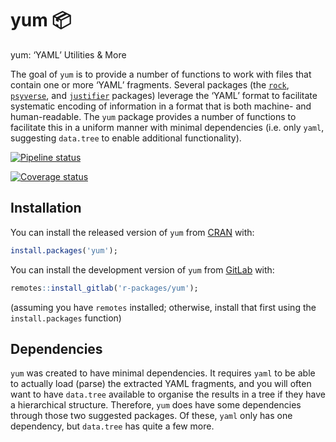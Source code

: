 
<!-- README.md is generated from README.Rmd. Please edit that file -->

# yum 📦

yum: ‘YAML’ Utilities & More

The goal of `yum` is to provide a number of functions to work with files
that contain one or more ‘YAML’ fragments. Several packages (the
[`rock`](https://r-packages.gitlab.io/rock),
[`psyverse`](https://r-packages.gitlab.io/psyverse), and
[`justifier`](https://r-packages.gitlab.io/justifier) packages) leverage
the ‘YAML’ format to facilitate systematic encoding of information in a
format that is both machine- and human-readable. The `yum` package
provides a number of functions to facilitate this in a uniform manner
with minimal dependencies (i.e. only `yaml`, suggesting `data.tree` to
enable additional functionality).

[![Pipeline
status](https://gitlab.com/r-packages/yum/badges/prod/pipeline.svg)](https://gitlab.com/r-packages/yum/-/commits/prod)

[![Coverage
status](https://codecov.io/gl/r-packages/yum/branch/master/graph/badge.svg)](https://codecov.io/gl/r-packages/yum?branch=master)

<!-- [![Dependency status](https://tinyverse.netlify.com/badge/yum)](https://CRAN.R-project.org/package=yum) -->

## Installation

You can install the released version of `yum` from
[CRAN](https://CRAN.R-project.org) with:

``` r
install.packages('yum');
```

You can install the development version of `yum` from
[GitLab](https://about.gitlab.com) with:

``` r
remotes::install_gitlab('r-packages/yum');
```

(assuming you have `remotes` installed; otherwise, install that first
using the `install.packages` function)

## Dependencies

`yum` was created to have minimal dependencies. It requires `yaml` to be
able to actually load (parse) the extracted YAML fragments, and you will
often want to have `data.tree` available to organise the results in a
tree if they have a hierarchical structure. Therefore, `yum` does have
some dependencies through those two suggested packages. Of these, `yaml`
only has one dependency, but `data.tree` has quite a few more.
<!-- Specifically, the dependency network looks like this: -->
